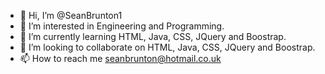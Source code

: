 - 👋 Hi, I’m @SeanBrunton1
- 👀 I’m interested in Engineering and Programming.
- 🌱 I’m currently learning HTML, Java, CSS, JQuery and Boostrap.
- 💞️ I’m looking to collaborate on HTML, Java, CSS, JQuery and Boostrap.
- 📫 How to reach me seanbrunton@hotmail.co.uk

<!---
SeanBrunton1/SeanBrunton1 is a ✨ special ✨ repository because its `README.md` (this file) appears on your GitHub profile.
You can click the Preview link to take a look at your changes.
--->
